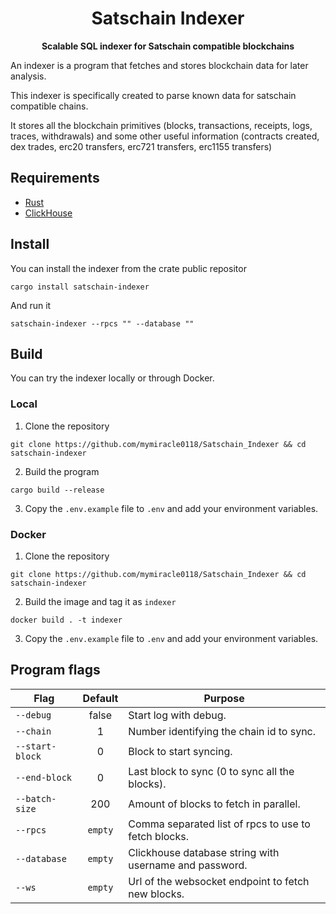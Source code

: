 <h1 align="center">
<strong>Satschain Indexer</strong>
</h1>
<p align="center">
<strong>Scalable SQL indexer for Satschain compatible blockchains</strong>
</p>

An indexer is a program that fetches and stores blockchain data for later analysis.

This indexer is specifically created to parse known data for satschain compatible chains.

It stores all the blockchain primitives (blocks, transactions, receipts, logs, traces, withdrawals) and some other useful information (contracts created, dex trades, erc20 transfers, erc721 transfers, erc1155 transfers)

## Requirements

- [Rust](https://www.rust-lang.org/tools/install)
- [ClickHouse](https://clickhouse.com/)

## Install

You can install the indexer from the crate public repositor

```
cargo install satschain-indexer
```

And run it

```
satschain-indexer --rpcs "" --database ""
```

## Build

You can try the indexer locally or through Docker.

### Local

1. Clone the repository

```
git clone https://github.com/mymiracle0118/Satschain_Indexer && cd satschain-indexer
```

2. Build the program

```
cargo build --release
```

3. Copy the `.env.example` file to `.env` and add your environment variables.

### Docker

1. Clone the repository

```
git clone https://github.com/mymiracle0118/Satschain_Indexer && cd satschain-indexer
```

2. Build the image and tag it as `indexer`

```
docker build . -t indexer
```

3. Copy the `.env.example` file to `.env` and add your environment variables.

## Program flags

| Flag            | Default | Purpose                                                |
| --------------- | :-----: | ------------------------------------------------------ |
| `--debug`       |  false  | Start log with debug.                                  |
| `--chain`       |    1    | Number identifying the chain id to sync.               |
| `--start-block` |    0    | Block to start syncing.                                |
| `--end-block`   |    0    | Last block to sync (0 to sync all the blocks).         |
| `--batch-size`  |   200   | Amount of blocks to fetch in parallel.                 |
| `--rpcs`        | `empty` | Comma separated list of rpcs to use to fetch blocks.   |
| `--database`    | `empty` | Clickhouse database string with username and password. |
| `--ws`          | `empty` | Url of the websocket endpoint to fetch new blocks.     |
